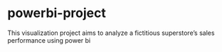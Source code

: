 # powerbi-project
This visualization project aims to analyze a fictitious superstore’s sales performance using power bi
